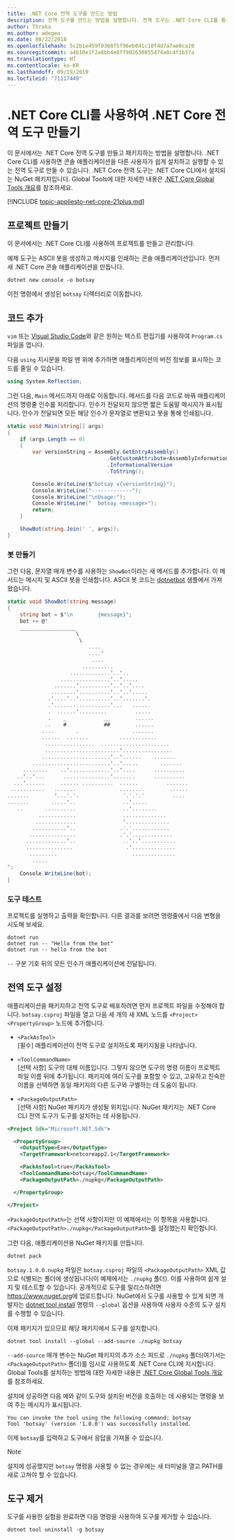 ```yaml
---
title: .NET Core 전역 도구를 만드는 방법
description: 전역 도구를 만드는 방법을 설명합니다. 전역 도구는 .NET Core CLI를 통해 설치되는 콘솔 애플리케이션입니다.
author: Thraka
ms.author: adegeo
ms.date: 08/22/2018
ms.openlocfilehash: 5c2b1e459f0308f5f96eb041c10f4d7a7ae0ca20
ms.sourcegitcommit: a4b10e1f2a8bb4e8ff902630855474a0c4f1b37a
ms.translationtype: HT
ms.contentlocale: ko-KR
ms.lasthandoff: 09/19/2019
ms.locfileid: "71117449"
---
```

# <a name="create-a-net-core-global-tool-using-the-net-core-cli"></a>.NET Core CLI를 사용하여 .NET Core 전역 도구 만들기

이 문서에서는 .NET Core 전역 도구를 만들고 패키지하는 방법을 설명합니다. .NET Core CLI를 사용하면 콘솔 애플리케이션을 다른 사용자가 쉽게 설치하고 실행할 수 있는 전역 도구로 만들 수 있습니다. .NET Core 전역 도구는 .NET Core CLI에서 설치되는 NuGet 패키지입니다. Global Tools에 대한 자세한 내용은 [.NET Core Global Tools 개요](global-tools.md)를 참조하세요.

[!INCLUDE [topic-appliesto-net-core-21plus.md](../../../includes/topic-appliesto-net-core-21plus.md)]

## <a name="create-a-project"></a>프로젝트 만들기

이 문서에서는 .NET Core CLI를 사용하여 프로젝트를 만들고 관리합니다.

예제 도구는 ASCII 봇을 생성하고 메시지를 인쇄하는 콘솔 애플리케이션입니다. 먼저 새 .NET Core 콘솔 애플리케이션을 만듭니다.

```dotnetcli
dotnet new console -o botsay
```

이전 명령에서 생성된 `botsay` 디렉터리로 이동합니다.

## <a name="add-the-code"></a>코드 추가

`vim` 또는 [Visual Studio Code](https://code.visualstudio.com/)와 같은 원하는 텍스트 편집기를 사용하여 `Program.cs` 파일을 엽니다.

다음 `using` 지시문을 파일 맨 위에 추가하면 애플리케이션의 버전 정보를 표시하는 코드를 줄일 수 있습니다.

```csharp
using System.Reflection;
```

그런 다음, `Main` 메서드까지 아래로 이동합니다. 메서드를 다음 코드로 바꿔 애플리케이션의 명령줄 인수를 처리합니다. 인수가 전달되지 않으면 짧은 도움말 메시지가 표시됩니다. 인수가 전달되면 모든 해당 인수가 문자열로 변환되고 봇을 통해 인쇄됩니다.

```csharp
static void Main(string[] args)
{
    if (args.Length == 0)
    {
        var versionString = Assembly.GetEntryAssembly()
                                .GetCustomAttribute<AssemblyInformationalVersionAttribute>()
                                .InformationalVersion
                                .ToString();

        Console.WriteLine($"botsay v{versionString}");
        Console.WriteLine("-------------");
        Console.WriteLine("\nUsage:");
        Console.WriteLine("  botsay <message>");
        return;
    }

    ShowBot(string.Join(' ', args));
}
```

### <a name="create-the-bot"></a>봇 만들기

그런 다음, 문자열 매개 변수를 사용하는 `ShowBot`이라는 새 메서드를 추가합니다. 이 메서드는 메시지 및 ASCII 봇을 인쇄합니다. ASCII 봇 코드는 [dotnetbot](https://github.com/dotnet/core/blob/master/samples/dotnetsay/Program.cs) 샘플에서 가져왔습니다.

```csharp
static void ShowBot(string message)
{
    string bot = $"\n        {message}";
    bot += @"
    __________________
                      \
                       \
                          ....
                          ....'
                           ....
                        ..........
                    .............'..'..
                 ................'..'.....
               .......'..........'..'..'....
              ........'..........'..'..'.....
             .'....'..'..........'..'.......'.
             .'..................'...   ......
             .  ......'.........         .....
             .    _            __        ......
            ..    #            ##        ......
           ....       .                 .......
           ......  .......          ............
            ................  ......................
            ........................'................
           ......................'..'......    .......
        .........................'..'.....       .......
     ........    ..'.............'..'....      ..........
   ..'..'...      ...............'.......      ..........
  ...'......     ...... ..........  ......         .......
 ...........   .......              ........        ......
.......        '...'.'.              '.'.'.'         ....
.......       .....'..               ..'.....
   ..       ..........               ..'........
          ............               ..............
         .............               '..............
        ...........'..              .'.'............
       ...............              .'.'.............
      .............'..               ..'..'...........
      ...............                 .'..............
       .........                        ..............
        .....
";
    Console.WriteLine(bot);
}
```

### <a name="test-the-tool"></a>도구 테스트

프로젝트를 실행하고 출력을 확인합니다. 다른 결과를 보려면 명령줄에서 다음 변형을 시도해 보세요.

```dotnetcli
dotnet run
dotnet run -- "Hello from the bot"
dotnet run -- hello from the bot
```

`--` 구분 기호 뒤의 모든 인수가 애플리케이션에 전달됩니다.

## <a name="setup-the-global-tool"></a>전역 도구 설정

애플리케이션을 패키지하고 전역 도구로 배포하려면 먼저 프로젝트 파일을 수정해야 합니다. `botsay.csproj` 파일을 열고 다음 세 개의 새 XML 노드를 `<Project><PropertyGroup>` 노드에 추가합니다.

- `<PackAsTool>`\
[필수] 애플리케이션이 전역 도구로 설치하도록 패키지됨을 나타냅니다.

- `<ToolCommandName>`\
[선택 사항] 도구의 대체 이름입니다. 그렇지 않으면 도구의 명령 이름이 프로젝트 파일 이름 뒤에 추가됩니다. 패키지에 여러 도구를 포함할 수 있고, 고유하고 친숙한 이름을 선택하면 동일 패키지의 다른 도구와 구별하는 데 도움이 됩니다.

- `<PackageOutputPath>`\
[선택 사항] NuGet 패키지가 생성될 위치입니다. NuGet 패키지는 .NET Core CLI 전역 도구가 도구를 설치하는 데 사용됩니다.

```xml
<Project Sdk="Microsoft.NET.Sdk">

  <PropertyGroup>
    <OutputType>Exe</OutputType>
    <TargetFramework>netcoreapp2.1</TargetFramework>

    <PackAsTool>true</PackAsTool>
    <ToolCommandName>botsay</ToolCommandName>
    <PackageOutputPath>./nupkg</PackageOutputPath>

  </PropertyGroup>

</Project>
```

`<PackageOutputPath>`는 선택 사항이지만 이 예제에서는 이 항목을 사용합니다. `<PackageOutputPath>./nupkg</PackageOutputPath>`를 설정했는지 확인합니다.

그런 다음, 애플리케이션용 NuGet 패키지를 만듭니다.

```dotnetcli
dotnet pack
```

`botsay.1.0.0.nupkg` 파일은 `botsay.csproj` 파일의 `<PackageOutputPath>` XML 값으로 식별되는 폴더에 생성됩니다(이 예제에서는 `./nupkg` 폴더). 이를 사용하여 쉽게 설치 및 테스트할 수 있습니다. 공개적으로 도구를 릴리스하려면 <https://www.nuget.org>에 업로드합니다. NuGet에서 도구를 사용할 수 있게 되면 개발자는 [dotnet tool install](dotnet-tool-install.md) 명령의 `--global` 옵션을 사용하여 사용자 수준의 도구 설치를 수행할 수 있습니다.

이제 패키지가 있으므로 해당 패키지에서 도구를 설치합니다.

```dotnetcli
dotnet tool install --global --add-source ./nupkg botsay
```

`--add-source` 매개 변수는 NuGet 패키지의 추가 소스 피드로 `./nupkg` 폴더(여기서는 `<PackageOutputPath>` 폴더)를 임시로 사용하도록 .NET Core CLI에 지시합니다. Global Tools를 설치하는 방법에 대한 자세한 내용은 [.NET Core Global Tools 개요](global-tools.md)를 참조하세요.

설치에 성공하면 다음 예와 같이 도구와 설치된 버전을 호출하는 데 사용되는 명령을 보여 주는 메시지가 표시됩니다.

```output
You can invoke the tool using the following command: botsay
Tool 'botsay' (version '1.0.0') was successfully installed.
```

이제 `botsay`를 입력하고 도구에서 응답을 가져올 수 있습니다.

> [!NOTE]
> 설치에 성공했지만 `botsay` 명령을 사용할 수 없는 경우에는 새 터미널을 열고 PATH를 새로 고쳐야 할 수 있습니다.

## <a name="remove-the-tool"></a>도구 제거

도구를 사용한 실험을 완료하면 다음 명령을 사용하여 도구를 제거할 수 있습니다.

```dotnetcli
dotnet tool uninstall -g botsay
```

